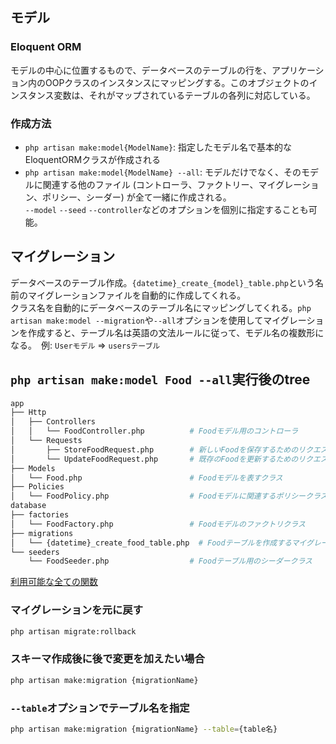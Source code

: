 ## モデル

### Eloquent ORM
モデルの中心に位置するもので、データベースのテーブルの行を、アプリケーション内のOOPクラスのインスタンスにマッピングする。このオブジェクトのインスタンス変数は、それがマップされているテーブルの各列に対応している。  

### 作成方法
- `php artisan make:model{ModelName}`: 指定したモデル名で基本的なEloquentORMクラスが作成される
- `php artisan make:model{ModelName} --all`: モデルだけでなく、そのモデルに関連する他のファイル (コントローラ、ファクトリー、マイグレーション、ポリシー、シーダー) が全て一緒に作成される。  
`--model` `--seed` `--controller`などのオプションを個別に指定することも可能。   

## マイグレーション
データベースのテーブル作成。`{datetime}_create_{model}_table.php`という名前のマイグレーションファイルを自動的に作成してくれる。  
クラス名を自動的にデータベースのテーブル名にマッピングしてくれる。`php artisan make:model --migration`や`--all`オプションを使用してマイグレーションを作成すると、テーブル名は英語の文法ルールに従って、モデル名の複数形になる。　例: `Userモデル` => `usersテーブル`   


## `php artisan make:model Food --all`実行後のtree

```zsh
app
├── Http
│   ├── Controllers
│   │   └── FoodController.php          # Foodモデル用のコントローラ
│   └── Requests
│       ├── StoreFoodRequest.php        # 新しいFoodを保存するためのリクエストクラス
│       └── UpdateFoodRequest.php       # 既存のFoodを更新するためのリクエストクラス
├── Models
│   └── Food.php                        # Foodモデルを表すクラス
├── Policies
│   └── FoodPolicy.php                  # Foodモデルに関連するポリシークラス
database
├── factories
│   └── FoodFactory.php                 # Foodモデルのファクトリクラス
├── migrations
│   └── {datetime}_create_food_table.php  # Foodテーブルを作成するマイグレーション
└── seeders
    └── FoodSeeder.php                  # Foodテーブル用のシーダークラス
```

[利用可能な全ての関数](https://laravel.com/docs/master/migrations#columns)  

### マイグレーションを元に戻す

```zsh
php artisan migrate:rollback
```

### スキーマ作成後に後で変更を加えたい場合

```zsh
php artisan make:migration {migrationName}
```

### `--table`オプションでテーブル名を指定

```zsh
php artisan make:migration {migrationName} --table={table名}
```